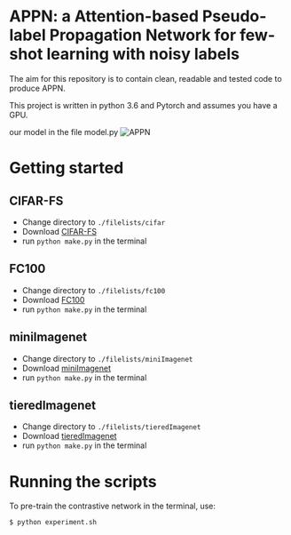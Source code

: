 # APPN: a Attention-based Pseudo-label Propagation Network for few-shot learning with noisy labels

The aim for this repository is to contain clean, readable and tested
code to produce APPN.

This project is written in python 3.6 and Pytorch and assumes you have
a GPU.

our model in the file model.py 
![APPN](https://github.com/oscarknagg/few-shot/blob/master/assets/matching_nets_diagram.png)


# Getting started

## CIFAR-FS

- Change directory to `./filelists/cifar`
- Download [CIFAR-FS](https://drive.google.com/file/d/1i4atwczSI9NormW5SynaHa1iVN1IaOcs/view)
- run `python make.py` in the terminal

## FC100

- Change directory to `./filelists/fc100`
- Download [FC100](https://drive.google.com/file/d/1jWbj03Fo0SXhd_egH52-rVSP9pUU0dBJ/view)
- run `python make.py` in the terminal

## miniImagenet

- Change directory to `./filelists/miniImagenet`
- Download [miniImagenet](https://drive.google.com/file/d/1hQqDL16HTWv9Jz15SwYh3qq1E4F72UDC/view)
- run `python make.py` in the terminal

## tieredImagenet

- Change directory to `./filelists/tieredImagenet`
- Download [tieredImagenet](https://drive.google.com/file/d/1ir7coqTzg_titf3nrH1brahG2PhuCnpJ/view)
- run `python make.py` in the terminal


# Running the scripts
To pre-train the contrastive network in the terminal, use:
```bash
$ python experiment.sh
```


